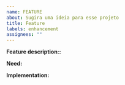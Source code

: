 ```yaml
---
name: FEATURE
about: Sugira uma ideia para esse projeto
title: Feature
labels: enhancement
assignees: ""
---
```


**Feature description::**

<!-- Here you describe what will change with your feature. -->

**Need:**

<!-- Here you describe why your feature is needed. -->

**Implementation:**

<!-- Here you can give implementation ideas for your feature. -->
